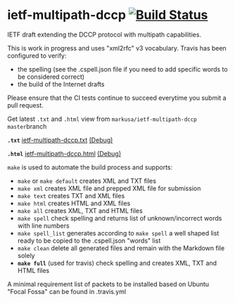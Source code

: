 # ietf-multipath-dccp [![Build Status](https://app.travis-ci.com/markusa/ietf-multipath-dccp.svg?branch=master)](https://app.travis-ci.com/markusa/ietf-multipath-dccp) 
IETF draft extending the DCCP protocol with multipath capabilities.

This is work in progress and uses "xml2rfc" v3 vocabulary. Travis has been configured to verify:

- the spelling (see the .cspell.json file if you need to add specific words to be considered correct)
- the build of the Internet drafts

Please ensure that the CI tests continue to succeed everytime you submit a pull request.

Get latest `.txt` and `.html` view from `markusa/ietf-multipath-dccp` `master`branch

**`.txt`**
[ietf-multipath-dccp.txt](https://xml2rfc.tools.ietf.org/cgi-bin/xml2rfc-dev.cgi?url=https://raw.githubusercontent.com/markusa/ietf-multipath-dccp/master/draft-ietf-tsvwg-multipath-dccp.mkd&inputtype=kramdown&format=v3ascii) [(Debug)](https://xml2rfc.tools.ietf.org/cgi-bin/xml2rfc-dev.cgi?url=https://raw.githubusercontent.com/markusa/ietf-multipath-dccp/master/draft-ietf-tsvwg-multipath-dccp.mkd&inputtype=kramdown&format=v3ascii&type=toframe)

**`.html`**
[ietf-multipath-dccp.html](https://xml2rfc.tools.ietf.org/cgi-bin/xml2rfc-dev.cgi?url=https://raw.githubusercontent.com/markusa/ietf-multipath-dccp/master/draft-ietf-tsvwg-multipath-dccp.mkd&inputtype=kramdown&format=v3ascii&mode=html) [(Debug)](https://xml2rfc.tools.ietf.org/cgi-bin/xml2rfc-dev.cgi?url=https://raw.githubusercontent.com/markusa/ietf-multipath-dccp/master/draft-ietf-tsvwg-multipath-dccp.mkd&inputtype=kramdown&format=v3ascii&mode=html&type=toframe)

`make` is used to automate the build process and supports:

* `make` or `make default`
creates XML and TXT files
* `make xml`
creates XML file and prepped XML file for submission
* `make text`
creates TXT and XML files
* `make html`
creates HTML and XML files
* `make all`
creates XML, TXT and HTML files
* `make spell`
check spelling and returns list of unknown/incorrect words with line numbers
* `make spell_list`
generates according to `make spell` a well shaped list ready to be copied to the .cspell.json "words" list
* `make clean`
delete all generated files and remain with the Markdown file solely
* **`make full`** (used for travis)
check spelling and creates XML, TXT and HTML files

A minimal requirement list of packets to be installed based on Ubuntu "Focal Fossa" can be found in .travis.yml
